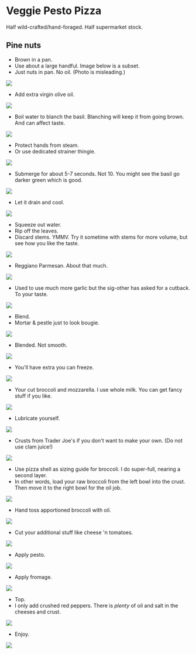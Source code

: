 # Veggie Pesto Pizza

Half wild-crafted/hand-foraged. Half supermarket stock.

## Pine nuts
- Brown in a pan.
- Use about a large handful. Image below is a subset.
- Just nuts in pan. No oil. (Photo is misleading.)

![](01-brown.jpg)

- Add extra virgin olive oil.

![](02-oil.jpg)

- Boil water to blanch the basil.
Blanching will keep it from going brown.
And can affect taste.

![](03-boil.jpg)

- Protect hands from steam.
- Or use dedicated strainer thingie.

![](04-glove.jpg)

- Submerge for about 5-7 seconds. Not 10. You might see the basil go darker green which is good.

![](05-blanch.jpg)

- Let it drain and cool.

![](06-cool.jpg)

- Squeeze out water.
- Rip off the leaves.
- Discard stems. YMMV. Try it sometime with stems for more volume, but see how you like the taste.

![](07-discard-stems.jpg)

- Reggiano Parmesan. About that much.

![](08-cheese.jpg)

- Used to use much more garlic but the sig-other has asked for a cutback. To your taste.

![](09-garlic.jpg)

- Blend.
- Mortar & pestle just to look bougie.

![](10-blend.jpg)

- Blended. Not smooth.

![](11-blended.jpg)

- You'll have extra you can freeze.

![](12-save-for-later.jpg)

- Your cut broccoli and mozzarella. I use whole milk. You can get fancy stuff if you like.

![](13-broc-cheese.jpg)

- Lubricate yourself.

![](14-wine.jpg)

- Crusts from Trader Joe's if you don't want to make your own. (Do not use clam juice!)

![](15-crusts.jpg)

- Use pizza shell as sizing guide for broccoli. I do super-full, nearing a second layer.
- In other words, load your raw broccoli from the left bowl into the crust. Then move it to the right bowl for the oil job.

![](16-size-brocc.jpg)

- Hand toss apportioned broccoli with oil.

![](17-oil-brocc.jpg)

- Cut your additional stuff like cheese 'n tomatoes.

![](18-cheese-tomatoes.jpg)

- Apply pesto.

![](19-apply.jpg)

- Apply fromage.

![](20-cheese.jpg)

- Top.
- I only add crushed red peppers. There is *plenty* of oil and salt in the cheeses and crust.

![](21-top.jpg)

- Enjoy.

![](22-enjoy.jpg)
